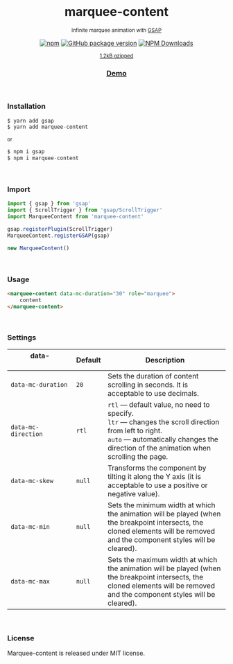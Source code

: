 <div align="center">
<br>

<h1>marquee-content</h1>
<p><sup>Infinite marquee animation with <a href="https://www.npmjs.com/package/gsap">GSAP</a></sup></p>


[![npm](https://img.shields.io/npm/v/marquee-content.svg?colorB=brightgreen)](https://www.npmjs.com/package/marquee-content)
[![GitHub package version](https://img.shields.io/github/package-json/v/ux-ui-pro/marquee-content.svg)](https://github.com/ux-ui-pro/marquee-content)
[![NPM Downloads](https://img.shields.io/npm/dm/marquee-content.svg?style=flat)](https://www.npmjs.org/package/marquee-content)

<sup><a href="https://bundlephobia.com/package/marquee-content">1.2kB gzipped</a></sup>
<h3><a href="https://codepen.io/ux-ui/full/dygzqYm">Demo</a></h3>

</div>
<br>

### Installation
```javascript
$ yarn add gsap
$ yarn add marquee-content
```
<sup>or</sup>
```javascript
$ npm i gsap
$ npm i marquee-content
```

<br>

### Import
```javascript
import { gsap } from 'gsap'
import { ScrollTrigger } from 'gsap/ScrollTrigger'
import MarqueeContent from 'marquee-content'

gsap.registerPlugin(ScrollTrigger)
MarqueeContent.registerGSAP(gsap)

new MarqueeContent()
```
<br>

### Usage
```HTML
<marquee-content data-mc-duration="30" role="marquee">
	content
</marquee-content>
```
<br>

### Settings

| data-&nbsp;&nbsp;&nbsp;&nbsp;&nbsp;&nbsp;&nbsp;&nbsp;&nbsp;&nbsp;&nbsp;&nbsp;&nbsp;&nbsp;&nbsp;&nbsp;&nbsp;&nbsp;&nbsp;&nbsp;&nbsp;&nbsp;&nbsp;&nbsp;&nbsp;&nbsp;&nbsp;&nbsp;&nbsp;&nbsp; | Default | Description |
| --- | --- | --- |
| `data-mc-duration` | `20` | Sets the duration of content scrolling in seconds. It is acceptable to use decimals. |
| `data-mc-direction` | `rtl` | `rtl` &mdash; default value, no need to specify.<br>`ltr` &mdash; changes the scroll direction from left to right.<br>`auto` &mdash; automatically changes the direction of the animation when scrolling the page. |
| `data-mc-skew` | `null` | Transforms the component by tilting it along the Y axis (it is acceptable to use a positive or negative value). |
| `data-mc-min` | `null` | Sets the minimum width at which the animation will be played (when the breakpoint intersects, the cloned elements will be removed and the component styles will be cleared). |
| `data-mc-max` | `null` | Sets the maximum width at which the animation will be played (when the breakpoint intersects, the cloned elements will be removed and the component styles will be cleared). |

<br>

### License
Marquee-content is released under MIT license.